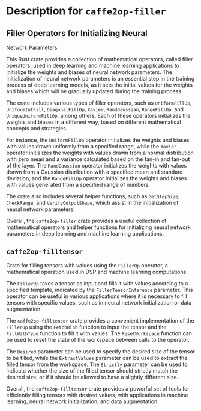 # Description for `caffe2op-filler`

## Filler Operators for Initializing Neural
Network Parameters

This Rust crate provides a collection of
mathematical operators, called filler operators,
used in deep learning and machine learning
applications to initialize the weights and biases
of neural network parameters. The initialization
of neural network parameters is an essential step
in the training process of deep learning models,
as it sets the initial values for the weights and
biases which will be gradually updated during the
training process.

The crate includes various types of filler
operators, such as `UniformFillOp`,
`UniformIntFill`, `DiagonalFillOp`, `Xavier`,
`RandGaussian`, `RangeFillOp`, and
`UniqueUniformFillOp`, among others. Each of these
operators initializes the weights and biases in
a different way, based on different mathematical
concepts and strategies.

For instance, the `UniformFillOp` operator
initializes the weights and biases with values
drawn uniformly from a specified range, while the
`Xavier` operator initializes the weights with
values drawn from a normal distribution with zero
mean and a variance calculated based on the fan-in
and fan-out of the layer. The `RandGaussian`
operator initializes the weights with values drawn
from a Gaussian distribution with a specified mean
and standard deviation, and the `RangeFillOp`
operator initializes the weights and biases with
values generated from a specified range of
numbers.

The crate also includes several helper functions,
such as `GetStepSize`, `CheckRange`, and
`VerifyOutputShape`, which assist in the
initialization of neural network parameters.

Overall, the `caffe2op-filler` crate provides
a useful collection of mathematical operators and
helper functions for initializing neural network
parameters in deep learning and machine learning
applications.

## `caffe2op-filltensor`

Crate for filling tensors with values using the
`FillerOp` operator, a mathematical operation used
in DSP and machine learning computations.

The `FillerOp` takes a tensor as input and fills
it with values according to a specified template,
indicated by the `FillerTensorInference`
parameter. This operator can be useful in various
applications where it is necessary to fill tensors
with specific values, such as in neural network
initialization or data augmentation.

The `caffe2op-filltensor` crate provides
a convenient implementation of the `FillerOp`
using the `FetchBlob` function to input the tensor
and the `FillWithType` function to fill it with
values. The `ResetWorkspace` function can be used
to reset the state of the workspace between calls
to the operator.

The `Desired` parameter can be used to specify the
desired size of the tensor to be filled, while the
`ExtractValues` parameter can be used to extract
the filled tensor from the workspace. The
`Strictly` parameter can be used to indicate
whether the size of the filled tensor should
strictly match the desired size, or if it should
be allowed to have a slightly different size.

Overall, the `caffe2op-filltensor` crate provides
a powerful set of tools for efficiently filling
tensors with desired values, with applications in
machine learning, neural network initialization,
and data augmentation.
